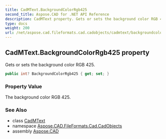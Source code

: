 ```yaml
---
title: CadMText.BackgroundColorRgb425
second_title: Aspose.CAD for .NET API Reference
description: CadMText property. Gets or sets the background color RGB 425
type: docs
weight: 200
url: /net/aspose.cad.fileformats.cad.cadobjects/cadmtext/backgroundcolorrgb425/
---
```

## CadMText.BackgroundColorRgb425 property

Gets or sets the background color RGB 425.

```csharp
public int? BackgroundColorRgb425 { get; set; }
```

### Property Value

The background color RGB 425.

### See Also

* class [CadMText](../)
* namespace [Aspose.CAD.FileFormats.Cad.CadObjects](../../cadmtext/)
* assembly [Aspose.CAD](../../../)



